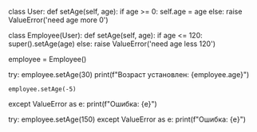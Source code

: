 class User:
    def setAge(self, age):
        if age >= 0:
            self.age = age
        else:
            raise ValueError('need age more 0')

class Employee(User):
    def setAge(self, age):
        if age <= 120:
            super().setAge(age) 
        else:
            raise ValueError('need age less 120')

employee = Employee()

try:
    employee.setAge(30) 
    print(f"Возраст установлен: {employee.age}")

    employee.setAge(-5) 
except ValueError as e:
    print(f"Ошибка: {e}")

try:
    employee.setAge(150) 
except ValueError as e:
    print(f"Ошибка: {e}")
